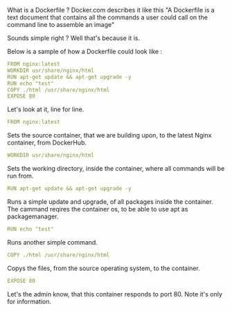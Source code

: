 What is a Dockerfile ? Docker.com describes it like this "A Dockerfile is a text document that contains all the commands a user could call on the command line to assemble an image"

Sounds simple right ? Well that's because it is. 

Below is a sample of how a Dockerfile could look like :

```yaml
FROM nginx:latest
WORKDIR usr/share/nginx/html
RUN apt-get update && apt-get upgrade -y
RUN echo "test"
COPY ./html /usr/share/nginx/html
EXPOSE 80
```

Let's look at it, line for line.

```yaml
FROM nginx:latest
```
Sets the source container, that we are building upon, to the latest Nginx container, from DockerHub.

```yaml
WORKDIR usr/share/nginx/html
```
Sets the working directory, inside the container, where all commands will be run from.

```yaml
RUN apt-get update && apt-get upgrade -y
```
Runs a simple update and upgrade, of all packages inside the container. The cammand reqires the container os, to be able to use apt as packagemanager. 

```yaml
RUN echo "test"
```
Runs another simple command. 

```yaml
COPY ./html /usr/share/nginx/html
```
Copys the files, from the source operating system, to the container.

```yaml
EXPOSE 80
```
Let's the admin know, that this container responds to port 80. Note it's only for information.